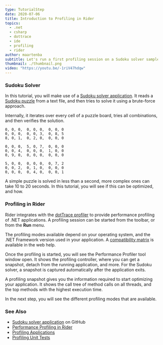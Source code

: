 ```yaml
---
type: TutorialStep
date: 2020-07-06
title: Introduction to Profiling in Rider
topics:
  - .net
  - csharp
  - dottrace
  - ide
  - profiling
  - rider
author: maartenba
subtitle: Let's run a first profiling session on a Sudoku solver sample application.
thumbnail: ./thumbnail.png
video: "https://youtu.be/-1riV47hdqw"
---
```


### Sudoku Solver

In this tutorial, you will make use of a [Sudoku solver application](https://github.com/JetBrains/DPA-demo). It reads
a [Sudoku puzzle](https://en.wikipedia.org/wiki/Sudoku) from a text file, and then tries to solve it using a brute-force approach.

Internally, it iterates over every cell of a puzzle board, tries all combinations, and then verifies the solution.

```
0, 0, 0,  0, 0, 0,  0, 0, 0
0, 0, 0,  0, 0, 3,  0, 8, 5
8, 0, 1,  0, 2, 0,  0, 0, 0

0, 0, 0,  5, 0, 7,  0, 0, 0
0, 0, 4,  0, 0, 0,  1, 0, 0
0, 9, 0,  0, 0, 0,  0, 0, 0

5, 0, 0,  0, 0, 0,  0, 7, 2
0, 0, 2,  0, 1, 0,  0, 0, 0
0, 0, 0,  0, 4, 0,  0, 0, 1
```

A simple puzzle is solved in less than a second, more complex ones can take 10 to 20 seconds. In this tutorial, you will see if this can be optimized, and how.

### Profiling in Rider

Rider integrates with the [dotTrace profiler](https://www.jetbrains.com/profiler/) to provide performance profiling of
.NET applications. A profiling session can be started from the toolbar, or from the **Run** menu.

The profiling modes available depend on your operating system, and the .NET Framework version used in your application. A [compatibility matrix](https://www.jetbrains.com/help/rider/Performance_Profiling.html) is available in the web help.

Once the profiling is started, you will see the Performance Profiler tool window open. It shows the profiling controller, where you can get a snapshot, detach from the running application, and more. For the Sudoku solver, a snapshot is captured automatically after the application exits.

A profiling snapshot gives you the information required to start optimizing your application. It shows the call tree of method calls on all threads, and the top methods with the highest execution time.

In the next step, you will see the different profiling modes that are available.

### See Also

- [Sudoku solver application](https://github.com/JetBrains/DPA-demo) on GitHub
- [Performance Profiling in Rider](https://www.jetbrains.com/help/rider/Performance_Profiling.html)
- [Profiling Applications](https://www.jetbrains.com/help/rider/Profiling_Applications.html)
- [Profiling Unit Tests](https://www.jetbrains.com/help/rider/Profiling_Unit_Tests.html)
